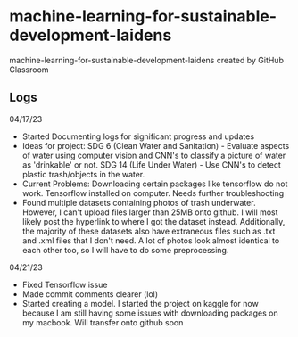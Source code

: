 # machine-learning-for-sustainable-development-laidens
machine-learning-for-sustainable-development-laidens created by GitHub Classroom

##  Logs

04/17/23
- Started Documenting logs for significant progress and updates
- Ideas for project: 
    SDG 6 (Clean Water and Sanitation) - Evaluate aspects of water using computer vision and CNN's to classify a picture of water as 'drinkable' or not.
    SDG 14 (Life Under Water) - Use CNN's to detect plastic trash/objects in the water.
- Current Problems:
    Downloading certain packages like tensorflow do not work. Tensorflow installed on computer. Needs further troubleshooting
- Found multiple datasets containing photos of trash underwater. However, I can't upload files larger than 25MB onto github. I will most likely post the hyperlink to where I got the dataset instead. Additionally, the majority of these datasets also have extraneous files such as .txt and .xml files that I don't need. A lot of photos look almost identical to each other too, so I will have to do some preprocessing.

04/21/23
- Fixed Tensorflow issue
- Made commit comments clearer (lol)
- Started creating a model. I started the project on kaggle for now because I am still having some issues with downloading packages on my macbook. Will transfer onto github soon
